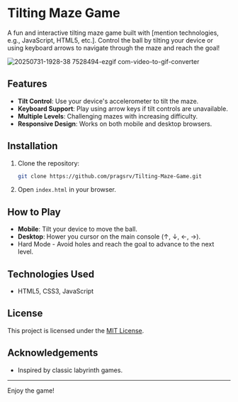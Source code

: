 # Tilting Maze Game

A fun and interactive tilting maze game built with [mention technologies, e.g., JavaScript, HTML5, etc.]. Control the ball by tilting your device or using keyboard arrows to navigate through the maze and reach the goal!

![20250731-1928-38 7528494-ezgif com-video-to-gif-converter](https://github.com/user-attachments/assets/7d11291c-d884-4dd1-92ba-55908458c7fd)

## Features
- **Tilt Control**: Use your device's accelerometer to tilt the maze.
- **Keyboard Support**: Play using arrow keys if tilt controls are unavailable.
- **Multiple Levels**: Challenging mazes with increasing difficulty.
- **Responsive Design**: Works on both mobile and desktop browsers.

## Installation
1. Clone the repository:
   ```sh
   git clone https://github.com/pragsrv/Tilting-Maze-Game.git
   ```
2. Open `index.html` in your browser.

## How to Play
- **Mobile**: Tilt your device to move the ball.
- **Desktop**: Hower you cursor on the main console (↑, ↓, ←, →).
- Hard Mode - Avoid holes and reach the goal to advance to the next level.

## Technologies Used
- HTML5, CSS3, JavaScript

## License
This project is licensed under the [MIT License](LICENSE).

## Acknowledgements
- Inspired by classic labyrinth games.

---
Enjoy the game!
